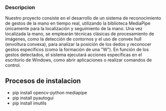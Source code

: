### Descripcion 

Nuestro proyecto consiste en el desarrollo de un sistema de reconocimiento de gestos de la mano en tiempo real, utilizando la biblioteca MediaPipe únicamente para la localización y seguimiento de la mano. Una vez localizada la mano, se emplearán técnicas clásicas de procesamiento de imágenes, como la detección de contornos y el uso de convex hull (envoltura convexa), para analizar la posición de los dedos y reconocer gestos específicos (como la formación de una "W"). En función de los gestos detectados, el sistema ejecutará acciones específicas en el escritorio de Windows, como abrir aplicaciones o realizar comandos de control.



## Procesos de instalacion 

- pip install opencv-python mediapipe
- pip install pyautogui
- pip install imutils
